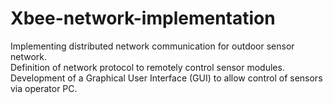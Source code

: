 # Xbee-network-implementation
Implementing distributed network communication for outdoor sensor network.  
Definition of network protocol to remotely control sensor modules.  
Development of a Graphical User Interface (GUI) to allow control of sensors via operator PC.  
